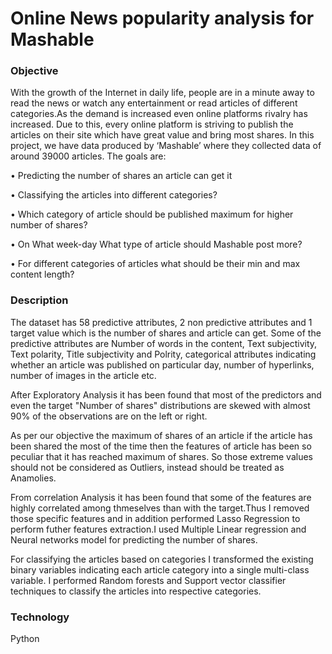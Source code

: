 # Online News popularity analysis for Mashable

### Objective

With the growth of the Internet in daily life, people are in a minute away to read the news or watch any entertainment or read articles of different categories.As the demand is increased even online platforms rivalry has increased. Due to this, every online platform is striving to publish the articles on their site which have great value and bring most shares. In this project, we have data produced by ‘Mashable’ where they collected data of around 39000 articles. The goals are:

• Predicting the number of shares an article can get it 

• Classifying the articles into different categories? 

• Which category of article should be published maximum for higher number of shares? 

• On What week-day What type of article should Mashable post more? 

• For different categories of articles what should be their min and max content length?

### Description

The dataset has 58 predictive attributes, 2 non predictive attributes and 1 target value which is the number of shares and article can get.
Some of the predictive attributes are Number of words in the content, Text subjectivity, Text polarity, Title subjectivity and Polrity, categorical attributes indicating whether an article was published on particular day, number of hyperlinks, number of images in the article etc.

After Exploratory Analysis it has been found that most of the predictors and even the target "Number of shares" distributions are skewed with almost 90% of the observations are on the left or right. 

As per our objective the maximum of shares of an article if the article has been shared the most of the time then the features of article has been so peculiar that it has reached maximum of shares. So those extreme values should not be considered as Outliers, instead should be treated as Anamolies.

From correlation Analysis it has been found that some of the features are highly correlated among thmeselves than with the target.Thus I removed those specific features and in addition performed Lasso Regression to perform futher features extraction.I used Multiple Linear regression and Neural networks model for predicting the number of shares.

For classifying the articles based on categories I transformed the existing binary variables indicating each article category into a single multi-class variable. I performed Random forests and Support vector classifier techniques to classify the articles into respective categories.

### Technology

Python

